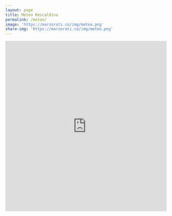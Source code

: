 ```yaml
---
layout: page
title: Meteo Rescaldina
permalink: /meteo/
image: 'https://marzorati.co/img/meteo.png'
share-img: 'https://marzorati.co/img/meteo.png'
---
```

<center>
<iframe src="https://www.meteo.it/mymeteo/widget/public/it/widget_72h.shtml?i=15181&mt=1&r=3&f=Tahoma" width="100%" height="533px" frameborder="0" scrolling="no"></iframe>
</center>